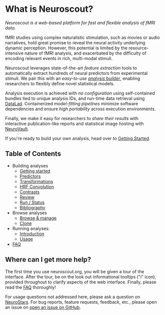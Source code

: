 # What is Neuroscout?

_Neuroscout is a web-based platform for fast and flexible analysis of fMRI data._

fMRI studies using complex naturalistic stimulation, such as movies or audio narratives, hold great promise to reveal the neural activity underlying dynamic perception. However, this potential is limited by the resource-intensive nature of fMRI analysis, and exacerbated by the difficulty of encoding relevant events in rich, multi-modal stimuli.

Neuroscout leverages state-of-the-art _feature extraction_ tools to automatically extract hundreds of neural predictors from experimental stimuli. We pair this with an _easy-to-use [analysis builder](builder/index.md)_, enabling researchers to flexibly define novel statistical models.

Analysis execution is achieved with _no configuration_ using self-contained bundles tied to unique analysis IDs, and run-time data retrieval using [DataLad](https://www.datalad.org/). Containerized _model-fitting pipelines_ minimize software dependencies and ensure _high portability_ across execution environments.

Finally, we make it easy for researchers to _share their results_ with interactive publication-like reports and statistical image hosting with [NeuroVault](https://www.neurovault.org/).

If you're ready to build your own analysis, head over to [Getting Started](builder/index.md).

## Table of Contents

- Building analyses
    - [Getting started](builder/index.md)
    - [Predictors](builder/predictors.md)
    - [Transformations](builder/transformations.md)
    - [HRF Convolution](builder/hrf.md)
    - [Contrasts](builder/contrasts.md)
    - [Review](builder/review.md)
    - [Run / Status](builder/run.md)
    - [Bibliography](builder/bib.md)
- Browse analyses
    - [Browse & manage](browse/index.md)
    - [Clone](browse/clone.md)
- Running analyses:
    - [Introduction](cli/index.md)
    - [Usage](cli/usage.md)
- [FAQ](faq.md)



## Where can I get more help?

The first time you use neuroscout.org, you will be given a tour of the interface. After the tour, be on the look out informational tooltips ("i" icon), provided throughout to clarify aspects of the web interface. Finally, please read the [FAQ](faq.md) thoroughly!

For usage questions not addressed here, please ask a question on  [NeuroStars](https://neurostars.org). For bug reports, feature requests, feedback, etc.,
please open an issue on [open an issue on GitHub](https://github.com/neuroscout/neuroscout/issues).
